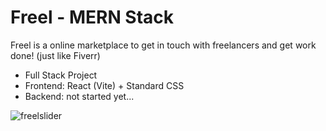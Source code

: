 # Freel - MERN Stack

Freel is a online marketplace to get in touch with freelancers and get work done! (just like Fiverr)

- Full Stack Project
- Frontend: React (Vite) + Standard CSS
- Backend: not started yet...

![freelslider](https://user-images.githubusercontent.com/120139042/226072585-78c53422-7c77-466d-b6d1-86b286adaff4.png)
